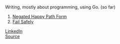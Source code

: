 
Writing, mostly about programming, using Go. (so far)

1. [Negated Happy Path Form](./negated-happy-path-form.md)
1. [Fail Safely](./fail-safely.md)

[LinkedIn](https://www.linkedin.com/in/kevinfalting/)\
[Source](https://github.com/kevinfalting/kevinfalting.github.io)
